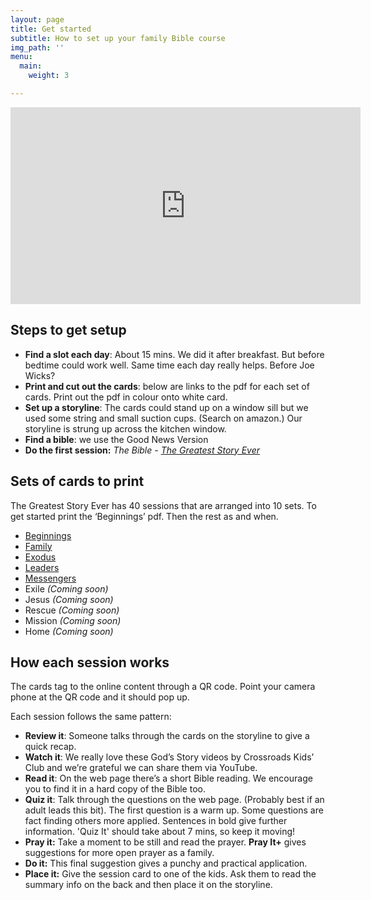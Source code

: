```yaml
---
layout: page
title: Get started
subtitle: How to set up your family Bible course
img_path: ''
menu:
  main:
    weight: 3

---
```

<iframe width="560" height="315" src="https://www.youtube.com/embed/IvX0yZpABOk" frameborder="0" allow="accelerometer; autoplay; encrypted-media; gyroscope; picture-in-picture" allowfullscreen></iframe>

## Steps to get setup

* **Find a slot each day**: About 15 mins. We did it after breakfast. But before bedtime could work well. Same time each day really helps. Before Joe Wicks?
* **Print and cut out the cards**: below are links to the pdf for each set of cards. Print out the pdf in colour onto white card.
* **Set up a storyline**: The cards could stand up on a window sill but we used some string and small suction cups. (Search on amazon.) Our storyline is strung up across the kitchen window.
* **Find a bible**: we use the Good News Version
* **Do the first session:** _The Bible -_ [_The Greatest Story Ever_](/stories/intro/)

## Sets of cards to print

The Greatest Story Ever has 40 sessions that are arranged into 10 sets. To get started print the ‘Beginnings’ pdf. Then the rest as and when.

* [Beginnings](/uploads/set_beginnings.pdf "Beginnings")
* [Family](/uploads/set_family.pdf "Family")
* [Exodus](/uploads/set_exodus.pdf "Exodus")
* [Leaders](/uploads/set_leaders.pdf "Leaders")
* [Messengers](/uploads/set_messengers.pdf "Messengers")
* Exile _(Coming soon)_
* Jesus _(Coming soon)_
* Rescue _(Coming soon)_
* Mission _(Coming soon)_
* Home _(Coming soon)_

## How each session works

The cards tag to the online content through a QR code. Point your camera phone at the QR code and it should pop up.

Each session follows the same pattern:

* **Review it**: Someone talks through the cards on the storyline to give a quick recap.
* **Watch it**: We really love these God’s Story videos by Crossroads Kids’ Club and we’re grateful we can share them via YouTube.
* **Read it**: On the web page there’s a short Bible reading. We encourage you to find it in a hard copy of the Bible too.
* **Quiz it**: Talk through the questions on the web page. (Probably best if an adult leads this bit). The first question is a warm up. Some questions are fact finding others more applied. Sentences in bold give further information. 'Quiz It' should take about 7 mins, so keep it moving!
* **Pray it:** Take a moment to be still and read the prayer. **Pray It+** gives suggestions for more open prayer as a family.
* **Do it:** This final suggestion gives a punchy and practical application.
* **Place it:** Give the session card to one of the kids. Ask them to read the summary info on the back and then place it on the storyline.
